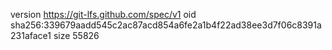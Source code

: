 version https://git-lfs.github.com/spec/v1
oid sha256:339679aadd545c2ac87acd854a6fe2a1b4f22ad38ee3d7f06c8391a231aface1
size 55826
